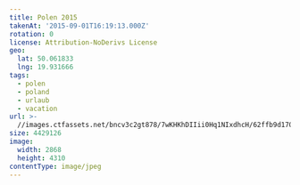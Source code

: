 ```yaml
---
title: Polen 2015
takenAt: '2015-09-01T16:19:13.000Z'
rotation: 0
license: Attribution-NoDerivs License
geo:
  lat: 50.061833
  lng: 19.931666
tags:
  - polen
  - poland
  - urlaub
  - vacation
url: >-
  //images.ctfassets.net/bncv3c2gt878/7wKHKhDIIii0Hq1NIxdhcH/62ffb9d17000c13a72e2b1f8f797dfd4/polen-2015_25656895430_o
size: 4429126
image:
  width: 2868
  height: 4310
contentType: image/jpeg
---
```


